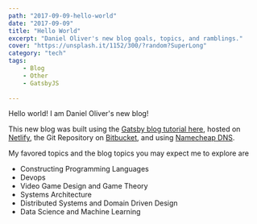 ```yaml
---
path: "2017-09-09-hello-world"
date: "2017-09-09"
title: "Hello World"
excerpt: "Daniel Oliver's new blog goals, topics, and ramblings."
cover: "https://unsplash.it/1152/300/?random?SuperLong"
category: "tech"
tags:
    - Blog
    - Other
    - GatsbyJS
    
---
```


Hello world!  I am Daniel Oliver's new blog!


This new blog was built using the [Gatsby blog tutorial here][0], hosted on [Netlify][1], the Git Repository on [Bitbucket][2], and using [Namecheap DNS][3].

My favored topics and the blog topics you may expect me to explore are 
*   Constructing Programming Languages
*   Devops
*   Video Game Design and Game Theory
*   Systems Architecture
*   Distributed Systems and Domain Driven Design
*   Data Science and Machine Learning

[0]: https://www.gatsbyjs.org/blog/2017-07-19-creating-a-blog-with-gatsby/
[1]: https://www.netlify.com/
[2]: https://bitbucket.org/
[3]: https://www.namecheap.com/

